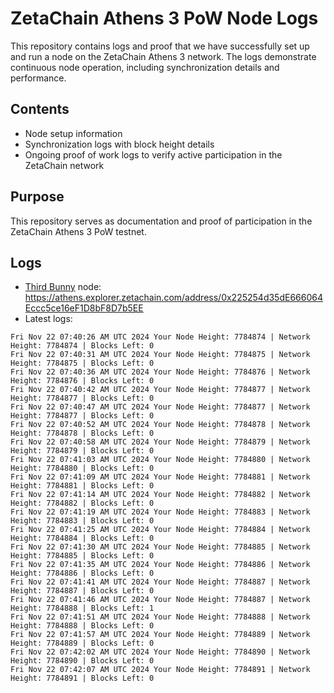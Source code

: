 # ZetaChain Athens 3 PoW Node Logs
This repository contains logs and proof that we have successfully set up and run a node on the ZetaChain Athens 3 network. The logs demonstrate continuous node operation, including synchronization details and performance.

## Contents
- Node setup information
- Synchronization logs with block height details
- Ongoing proof of work logs to verify active participation in the ZetaChain network

## Purpose
This repository serves as documentation and proof of participation in the ZetaChain Athens 3 PoW testnet.

## Logs

- [Third Bunny](https://thirdbunny.xyz/) node: https://athens.explorer.zetachain.com/address/0x225254d35dE666064Eccc5ce16eF1D8bF8D7b5EE
- Latest logs:
```
Fri Nov 22 07:40:26 AM UTC 2024 Your Node Height: 7784874 | Network Height: 7784874 | Blocks Left: 0
Fri Nov 22 07:40:31 AM UTC 2024 Your Node Height: 7784875 | Network Height: 7784875 | Blocks Left: 0
Fri Nov 22 07:40:36 AM UTC 2024 Your Node Height: 7784876 | Network Height: 7784876 | Blocks Left: 0
Fri Nov 22 07:40:42 AM UTC 2024 Your Node Height: 7784877 | Network Height: 7784877 | Blocks Left: 0
Fri Nov 22 07:40:47 AM UTC 2024 Your Node Height: 7784877 | Network Height: 7784877 | Blocks Left: 0
Fri Nov 22 07:40:52 AM UTC 2024 Your Node Height: 7784878 | Network Height: 7784878 | Blocks Left: 0
Fri Nov 22 07:40:58 AM UTC 2024 Your Node Height: 7784879 | Network Height: 7784879 | Blocks Left: 0
Fri Nov 22 07:41:03 AM UTC 2024 Your Node Height: 7784880 | Network Height: 7784880 | Blocks Left: 0
Fri Nov 22 07:41:09 AM UTC 2024 Your Node Height: 7784881 | Network Height: 7784881 | Blocks Left: 0
Fri Nov 22 07:41:14 AM UTC 2024 Your Node Height: 7784882 | Network Height: 7784882 | Blocks Left: 0
Fri Nov 22 07:41:19 AM UTC 2024 Your Node Height: 7784883 | Network Height: 7784883 | Blocks Left: 0
Fri Nov 22 07:41:25 AM UTC 2024 Your Node Height: 7784884 | Network Height: 7784884 | Blocks Left: 0
Fri Nov 22 07:41:30 AM UTC 2024 Your Node Height: 7784885 | Network Height: 7784885 | Blocks Left: 0
Fri Nov 22 07:41:35 AM UTC 2024 Your Node Height: 7784886 | Network Height: 7784886 | Blocks Left: 0
Fri Nov 22 07:41:41 AM UTC 2024 Your Node Height: 7784887 | Network Height: 7784887 | Blocks Left: 0
Fri Nov 22 07:41:46 AM UTC 2024 Your Node Height: 7784887 | Network Height: 7784888 | Blocks Left: 1
Fri Nov 22 07:41:51 AM UTC 2024 Your Node Height: 7784888 | Network Height: 7784888 | Blocks Left: 0
Fri Nov 22 07:41:57 AM UTC 2024 Your Node Height: 7784889 | Network Height: 7784889 | Blocks Left: 0
Fri Nov 22 07:42:02 AM UTC 2024 Your Node Height: 7784890 | Network Height: 7784890 | Blocks Left: 0
Fri Nov 22 07:42:07 AM UTC 2024 Your Node Height: 7784891 | Network Height: 7784891 | Blocks Left: 0
```
